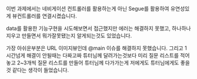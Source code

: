 이번 과제에서는 네비게이션 컨트롤러를 활용하는게 아닌
Segue를 활용하여 유연성있게 뷰컨트롤러를 연결시켰습니다.

data를 활용한 기능구현을 시도해보면서 접근했지만
에러는 해결하지 못했고, 하나하나 지우고 만들면서 뭐가잘못됐는지 알게되는것도 있었습니다.

가장 아쉬운부분은 URL 이미지뷰인데
@main 이슈를 해결하지 못했습니다.
그리고 1시간넘게 해결이 안될때는 다짜고짜 튜터님께 달려가는것보다
미리 질문 리스트를 적어놓고 2~3개씩 질문 리스트를 만들어 튜터님께 다가가는게
저에게도 튜터님에게도 좋을것 같다는 생각이 들었습니다.
